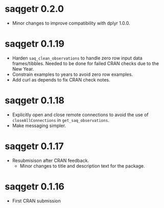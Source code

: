 # saqgetr 0.2.0

  - Minor changes to improve compatibility with dplyr 1.0.0.

# saqgetr 0.1.19

  - Harden `saq_clean_observations` to handle zero row input data frames/tibbles. Needed to be done for failed CRAN checks due to the New Year.
  - Constrain examples to years to avoid zero row examples.
  - Add curl as depends to fix CRAN check notes. 

# saqgetr 0.1.18

  - Explicitly open and close remote connections to avoid the use of `closeAllConnections` in `get_saq_observations`. 
  - Make messaging simpler. 

# saqgetr 0.1.17

  - Resubmisison after CRAN feedback. 
    - Minor changes to title and description text for the package. 

# saqgetr 0.1.16

  - First CRAN submission
